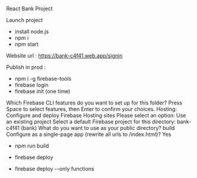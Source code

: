 React Bank Project

Launch project
- install node.js
- npm i
- npm start

Website url :  https://bank-c4f41.web.app/signin

Publish in prod :
- npm i -g firebase-tools
- firebase login 
- firebase init (one time)

Which Firebase CLI features do you want to set up for this folder? Press Space to select features, then Enter to confirm your choices. Hosting: Configure and deploy Firebase Hosting sites
Please select an option: Use an existing project
Select a default Firebase project for this directory: bank-c4f41 (bank)
What do you want to use as your public directory? build
 Configure as a single-page app (rewrite all urls to /index.html)? Yes

- npm run build
- firebase deploy

- firebase deploy --only functions